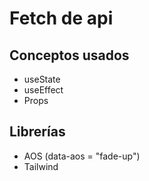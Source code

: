 # Fetch de api

## Conceptos usados

* useState
* useEffect
* Props

## Librerías 

* AOS (data-aos = "fade-up")
* Tailwind